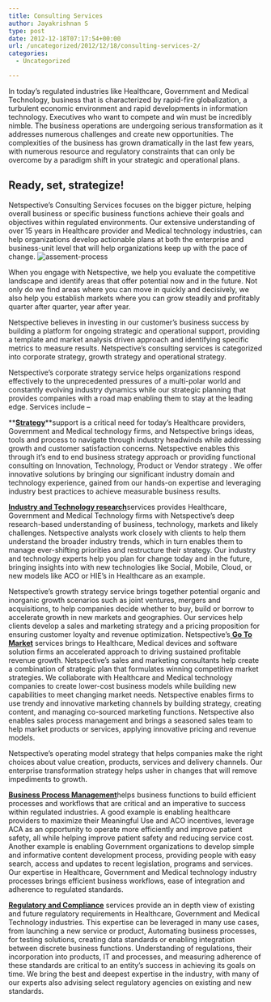 ```yaml
---
title: Consulting Services
author: Jayakrishnan S
type: post
date: 2012-12-18T07:17:54+00:00
url: /uncategorized/2012/12/18/consulting-services-2/
categories:
  - Uncategorized

---
```

In today&#8217;s regulated industries like Healthcare, Government and Medical Technology, business that is characterized by rapid-fire globalization, a turbulent economic environment and rapid developments in information technology. Executives who want to compete and win must be incredibly nimble. The business operations are undergoing serious transformation as it addresses numerous challenges and create new opportunities. The complexities of the business has grown dramatically in the last few years, with numerous resource and regulatory constraints that can only be overcome by a paradigm shift in your strategic and operational plans.

## Ready, set, strategize!

Netspective&#8217;s Consulting Services focuses on the bigger picture, helping overall business or specific business functions achieve their goals and objectives within regulated environments. Our extensive understanding of over 15 years in Healthcare provider and Medical technology industries, can help organizations develop actionable plans at both the enterprise and business-unit level that will help organizations keep up with the pace of change.
 ![assement-process](/blog/business-planning.jpg#center) 
 
When you engage with Netspective, we help you evaluate the competitive landscape and identify areas that offer potential now and in the future. Not only do we find areas where you can move in quickly and decisively, we also help you establish markets where you can grow steadily and profitably quarter after quarter, year after year.

Netspective believes in investing in our customer&#8217;s business success by building a platform for ongoing strategic and operational support, providing a template and market analysis driven approach and identifying specific metrics to measure results. Netspective&#8217;s consulting services is categorized into corporate strategy, growth strategy and operational strategy.

Netspective&#8217;s corporate strategy service helps organizations respond effectively to the unprecedented pressures of a multi-polar world and constantly evolving industry dynamics while our strategic planning that provides companies with a road map enabling them to stay at the leading edge. Services include &#8211;

**[**Strategy**][1]**support is a critical need for today&#8217;s Healthcare providers, Government and Medical technology firms, and Netspective brings ideas, tools and process to navigate through industry headwinds while addressing growth and customer satisfaction concerns. Netspective enables this through it&#8217;s end to end business strategy approach or providing functional consulting on Innovation, Technology, Product or Vendor strategy . We offer innovative solutions by bringing our significant industry domain and technology experience, gained from our hands-on expertise and leveraging industry best practices to achieve measurable business results.

[**Industry and Technology research**][2]services provides Healthcare, Government and Medical Technology firms with Netspective&#8217;s deep research-based understanding of business, technology, markets and likely challenges. Netspective analysts work closely with clients to help them understand the broader industry trends, which in turn enables them to manage ever-shifting priorities and restructure their strategy. Our industry and technology experts help you plan for change today and in the future, bringing insights into with new technologies like Social, Mobile, Cloud, or new models like ACO or HIE&#8217;s in Healthcare as an example.

Netspective&#8217;s growth strategy service brings together potential organic and inorganic growth scenarios such as joint ventures, mergers and acquisitions, to help companies decide whether to buy, build or borrow to accelerate growth in new markets and geographies. Our services help clients develop a sales and marketing strategy and a pricing proposition for ensuring customer loyalty and revenue optimization. Netspective&#8217;s[ **Go To Market**][3] services brings to Healthcare, Medical devices and software solution firms an accelerated approach to driving sustained profitable revenue growth. Netspective&#8217;s sales and marketing consultants help create a combination of strategic plan that formulates winning competitive market strategies. We collaborate with Healthcare and Medical technology companies to create lower-cost business models while building new capabilities to meet changing market needs. Netspective enables firms to use trendy and innovative marketing channels by building strategy, creating content, and managing co-sourced marketing functions. Netspective also enables sales process management and brings a seasoned sales team to help market products or services, applying innovative pricing and revenue models.

Netspective&#8217;s operating model strategy that helps companies make the right choices about value creation, products, services and delivery channels. Our enterprise transformation strategy helps usher in changes that will remove impediments to growth.

 [**Business Process Management**][4]helps business functions to build efficient processes and workflows that are critical and an imperative to success within regulated industries. A good example is enabling healthcare providers to maximize their Meaningful Use and ACO incentives, leverage ACA as an opportunity to operate more efficiently and improve patient safety, all while helping improve patient safety and reducing service cost. Another example is enabling Government organizations to develop simple and informative content development process, providing people with easy search, access and updates to recent legislation, programs and services. Our expertise in Healthcare, Government and Medical technology industry processes brings efficient business workflows, ease of integration and adherence to regulated standards.

[**Regulatory and Compliance**][5] services provide an in depth view of existing and future regulatory requirements in Healthcare, Government and Medical Technology industries. This expertise can be leveraged in many use cases, from launching a new service or product, Automating business processes, for testing solutions, creating data standards or enabling integration between discrete business functions. Understanding of regulations, their incorporation into products, IT and processes, and measuring adherence of these standards are critical to an entity&#8217;s success in achieving its goals on time. We bring the best and deepest expertise in the industry, with many of our experts also advising select regulatory agencies on existing and new standards.

 [1]: https://www.netspective.com/consulting-services-2/2012/12/18/strategy/ "Strategy"
 [2]: https://www.netspective.com/consulting-services-2/2012/12/18/industry-and-technology-research/ "Industry and Technology Research"
 [3]: https://www.netspective.com/consulting-services-2/2012/12/18/go-to-market/ "Go To Market"
 [4]: https://www.netspective.com/consulting-services-2/2012/12/18/business-process-optimization/ "Business Process Management"
 [5]: https://www.netspective.com/consulting-services-2/2012/12/18/regulatory-compliance-standards/ "Regulatory Compliance & Standards"